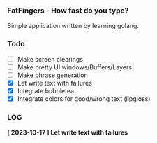 ### FatFingers - How fast do you type?  

Simple application written by learning golang.

### Todo

- [ ] Make screen clearings
- [ ] Make pretty UI windows/Buffers/Layers
- [ ] Make phrase generation
- [X] Let write text with failures
- [X] Integrate bubbletea 
- [X] Integrate colors for good/wrong text (lipgloss)

### LOG

**[ 2023-10-17 ] Let write text with failures**


